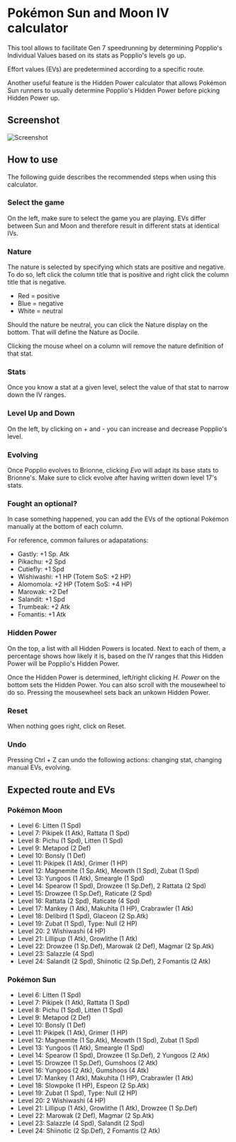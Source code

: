 # Pokémon Sun and Moon IV calculator

This tool allows to facilitate Gen 7 speedrunning by determining Popplio's Individual Values based on its stats as Popplio's levels go up.

Effort values (EVs) are predetermined according to a specific route.

Another useful feature is the Hidden Power calculator that allows Pokémon Sun runners to usually determine Popplio's Hidden Power before picking Hidden Power up.

## Screenshot

![Screenshot](http://vincent.lycoops.be/calculator.png)

## How to use

The following guide describes the recommended steps when using this calculator.

### Select the game

On the left, make sure to select the game you are playing. EVs differ between Sun and Moon and therefore result in different stats at identical IVs.

### Nature

The nature is selected by specifying which stats are positive and negative. To do so, left click the column title that is positive and right click the column title that is negative.

* Red = positive
* Blue = negative
* White = neutral

Should the nature be neutral, you can click the Nature display on the bottom. That will define the Nature as Docile.

Clicking the mouse wheel on a column will remove the nature definition of that stat.

### Stats

Once you know a stat at a given level, select the value of that stat to narrow down the IV ranges.

### Level Up and Down

On the left, by clicking on + and - you can increase and decrease Popplio's level.

### Evolving

Once Popplio evolves to Brionne, clicking _Evo_ will adapt its base stats to Brionne's. Make sure to click evolve after having written down level 17's stats.

### Fought an optional?

In case something happened, you can add the EVs of the optional Pokémon manually at the bottom of each column.

For reference, common failures or adapatations: 

* Gastly: +1 Sp. Atk
* Pikachu: +2 Spd
* Cutiefly: +1 Spd
* Wishiwashi: +1 HP (Totem SoS: +2 HP)
* Alomomola: +2 HP (Totem SoS: +4 HP)
* Marowak: +2 Def
* Salandit: +1 Spd
* Trumbeak: +2 Atk
* Fomantis: +1 Atk

### Hidden Power

On the top, a list with all Hidden Powers is located. Next to each of them, a percentage shows how likely it is, based on the IV ranges that this Hidden Power will be Popplio's Hidden Power.

Once the Hidden Power is determined, left/right clicking _H. Power_ on the bottom sets the Hidden Power. You can also scroll with the mousewheel to do so. Pressing the mousewheel sets back an unkown Hidden Power.

### Reset

When nothing goes right, click on Reset.

### Undo

Pressing Ctrl + Z can undo the following actions: changing stat, changing manual EVs, evolving.

## Expected route and EVs

### Pokémon Moon

* Level 6: Litten (1 Spd)
* Level 7: Pikipek (1 Atk), Rattata (1 Spd)
* Level 8: Pichu (1 Spd), Litten (1 Spd)
* Level 9: Metapod (2 Def)
* Level 10: Bonsly (1 Def)
* Level 11: Pikipek (1 Atk), Grimer (1 HP)
* Level 12: Magnemite (1 Sp.Atk), Meowth (1 Spd), Zubat (1 Spd)
* Level 13: Yungoos (1 Atk), Smeargle (1 Spd)
* Level 14: Spearow (1 Spd), Drowzee (1 Sp.Def), 2 Rattata (2 Spd)
* Level 15: Drowzee (1 Sp.Def), Raticate (2 Spd)
* Level 16: Rattata (2 Spd), Raticate (4 Spd)
* Level 17: Mankey (1 Atk), Makuhita (1 HP), Crabrawler (1 Atk)
* Level 18: Delibird (1 Spd), Glaceon (2 Sp.Atk)
* Level 19: Zubat (1 Spd), Type: Null (2 HP)
* Level 20: 2 Wishiwashi (4 HP)
* Level 21: Lillipup (1 Atk), Growlithe (1 Atk)
* Level 22: Drowzee (1 Sp.Def), Marowak (2 Def), Magmar (2 Sp.Atk)
* Level 23: Salazzle (4 Spd)
* Level 24: Salandit (2 Spd), Shiinotic (2 Sp.Def), 2 Fomantis (2 Atk)

### Pokémon Sun

* Level 6: Litten (1 Spd)
* Level 7: Pikipek (1 Atk), Rattata (1 Spd)
* Level 8: Pichu (1 Spd), Litten (1 Spd)
* Level 9: Metapod (2 Def)
* Level 10: Bonsly (1 Def)
* Level 11: Pikipek (1 Atk), Grimer (1 HP)
* Level 12: Magnemite (1 Sp.Atk), Meowth (1 Spd), Zubat (1 Spd)
* Level 13: Yungoos (1 Atk), Smeargle (1 Spd)
* Level 14: Spearow (1 Spd), Drowzee (1 Sp.Def), 2 Yungoos (2 Atk)
* Level 15: Drowzee (1 Sp.Def), Gumshoos (2 Atk)
* Level 16: Yungoos (2 Atk), Gumshoos (4 Atk)
* Level 17: Mankey (1 Atk), Makuhita (1 HP), Crabrawler (1 Atk)
* Level 18: Slowpoke (1 HP), Espeon (2 Sp.Atk)
* Level 19: Zubat (1 Spd), Type: Null (2 HP)
* Level 20: 2 Wishiwashi (4 HP)
* Level 21: Lillipup (1 Atk), Growlithe (1 Atk), Drowzee (1 Sp.Def)
* Level 22: Marowak (2 Def), Magmar (2 Sp.Atk)
* Level 23: Salazzle (4 Spd), Salandit (2 Spd)
* Level 24: Shiinotic (2 Sp.Def), 2 Fomantis (2 Atk)
